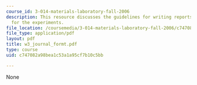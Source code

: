 ```yaml
---
course_id: 3-014-materials-laboratory-fall-2006
description: This resource discusses the guidelines for writing reports in journal
  for the experiments.
file_location: /coursemedia/3-014-materials-laboratory-fall-2006/c747082a98bea1c53a1a95cf7b10c5bb_w3_journal_formt.pdf
file_type: application/pdf
layout: pdf
title: w3_journal_formt.pdf
type: course
uid: c747082a98bea1c53a1a95cf7b10c5bb

---
```

None